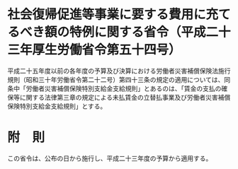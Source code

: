 # 社会復帰促進等事業に要する費用に充てるべき額の特例に関する省令（平成二十三年厚生労働省令第五十四号）
平成二十五年度以前の各年度の予算及び決算における労働者災害補償保険法施行規則（昭和三十年労働省令第二十二号）第四十三条の規定の適用については、同条中「労働者災害補償保険特別支給金支給規則」とあるのは、「賃金の支払の確保等に関する法律第三章の規定による未払賃金の立替払事業及び労働者災害補償保険特別支給金支給規則」とする。
# 附　則
この省令は、公布の日から施行し、平成二十三年度の予算から適用する。
